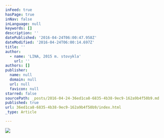 ```yaml
---
inFeed: true
hasPage: true
inNav: false
inLanguage: null
keywords: []
description: ''
datePublished: '2016-04-24T06:00:47.958Z'
dateModified: '2016-04-24T06:00:14.697Z'
title: ''
author:
  - name: 'LINA, 2015 m. stovykla'
    url: ''
authors: []
publisher:
  name: null
  domain: null
  url: null
  favicon: null
starred: false
sourcePath: _posts/2016-04-24-36ed1ca8-6835-4b38-9ec9-162a9b4f50b9.md
published: true
url: 36ed1ca8-6835-4b38-9ec9-162a9b4f50b9/index.html
_type: Article

---
```

![](https://the-grid-user-content.s3-us-west-2.amazonaws.com/13b48c6e-34d5-4ccc-8ccc-505205420f68.jpg)